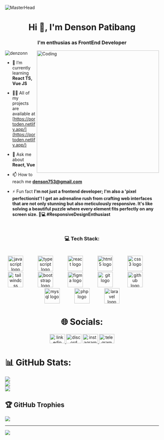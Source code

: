 ![MasterHead](https://toghr.com/wp-content/uploads/2020/05/fi-4-mei-2020-1.jpg)

<h1 align="center">Hi 👋, I'm Denson Patibang</h1>
<h3 align="center">I'm enthusias as FrontEnd Developer</h3>
<img align="right" alt="Coding" width="400" src="https://www.genesecloud.academy/wp-content/uploads/2021/06/Programming-amico.png" />

<p align="left"> <img src="https://komarev.com/ghpvc/?username=denzonn&label=Profile%20views&color=0e75b6&style=flat" alt="denzonn" /> </p>

- 🌱 I’m currently learning **React TS, Vue JS**

- 👨‍💻 All of my projects are available at [https://portoden.netlify.app/](https://portoden.netlify.app/)

- 💬 Ask me about **React, Vue**

- 📫 How to reach me **denson753@gmail.com**

- ⚡ Fun fact **I'm not just a frontend developer; I'm also a 'pixel perfectionist'! I get an adrenaline rush from crafting web interfaces that are not only stunning but also meticulously responsive. It's like solving a beautiful puzzle where every element fits perfectly on any screen size. 🎨💻 #ResponsiveDesignEnthusiast**

<br clear="both">

<h3 align="center">💻 Tech Stack:</h3>

###

<br clear="both">

<div align="center">
  <img src="https://cdn.jsdelivr.net/gh/devicons/devicon/icons/javascript/javascript-original.svg" height="50" alt="javascript logo"  />
  <img width="40" />
  <img src="https://cdn.jsdelivr.net/gh/devicons/devicon/icons/typescript/typescript-original.svg" height="50" alt="typescript logo"  />
  <img width="40" />
  <img src="https://cdn.jsdelivr.net/gh/devicons/devicon/icons/react/react-original.svg" height="50" alt="react logo"  />
  <img width="40" />
  <img src="https://cdn.jsdelivr.net/gh/devicons/devicon/icons/html5/html5-original.svg" height="50" alt="html5 logo"  />
  <img width="40" />
  <img src="https://cdn.jsdelivr.net/gh/devicons/devicon/icons/css3/css3-original.svg" height="50" alt="css3 logo"  />
  <img width="40" />
  <img src="https://cdn.jsdelivr.net/gh/devicons/devicon/icons/tailwindcss/tailwindcss-original-wordmark.svg" height="50" alt="tailwindcss logo"  />
  <img width="40" />
  <img src="https://cdn.jsdelivr.net/gh/devicons/devicon/icons/bootstrap/bootstrap-original.svg" height="50" alt="bootstrap logo"  />
  <img width="40" />
  <img src="https://cdn.jsdelivr.net/gh/devicons/devicon/icons/figma/figma-original.svg" height="50" alt="figma logo"  />
  <img width="40" />
  <img src="https://cdn.jsdelivr.net/gh/devicons/devicon/icons/git/git-original.svg" height="50" alt="git logo"  />
  <img width="40" />
  <img src="https://cdn.jsdelivr.net/gh/devicons/devicon/icons/github/github-original.svg" height="50" alt="github logo"  />
  <img width="40" />
  <img src="https://cdn.jsdelivr.net/gh/devicons/devicon/icons/mysql/mysql-original.svg" height="50" alt="mysql logo"  />
  <img width="40" />
  <img src="https://cdn.jsdelivr.net/gh/devicons/devicon/icons/php/php-original.svg" height="50" alt="php logo"  />
  <img width="40" />
  <img src="https://cdn.jsdelivr.net/gh/devicons/devicon/icons/laravel/laravel-plain.svg" height="50" alt="laravel logo"  />
</div>

<h1 align="center">🌐 Socials:</h1>

###

<div align="center">
  <a href="din.com/in/densonpatibang" target="_blank">
    <img src="https://raw.githubusercontent.com/maurodesouza/profile-readme-generator/master/src/assets/icons/social/linkedin/default.svg" width="50" height="30" alt="linkedin logo"  />
  </a>
  <img src="https://raw.githubusercontent.com/maurodesouza/profile-readme-generator/master/src/assets/icons/social/discord/default.svg" width="50" height="30" alt="discord logo"  />
  <a href="https://www.instagram.com/denzon_/" target="_blank">
    <img src="https://raw.githubusercontent.com/maurodesouza/profile-readme-generator/master/src/assets/icons/social/instagram/default.svg" width="50" height="30" alt="instagram logo"  />
  </a>
  <a href="https://t.me/denzonn" target="_blank">
    <img src="https://raw.githubusercontent.com/maurodesouza/profile-readme-generator/master/src/assets/icons/social/telegram/default.svg" width="50" height="30" alt="telegram logo"  />
  </a>
</div>


# 📊 GitHub Stats:
![](https://github-readme-stats.vercel.app/api?username=denzonn&theme=dark&hide_border=false&include_all_commits=false&count_private=false)<br/>
![](https://github-readme-streak-stats.herokuapp.com/?user=denzonn&theme=dark&hide_border=false)<br/>
![](https://github-readme-stats.vercel.app/api/top-langs/?username=denzonn&theme=dark&hide_border=false&include_all_commits=false&count_private=false&layout=compact)

## 🏆 GitHub Trophies
![](https://github-profile-trophy.vercel.app/?username=denzonn&theme=radical&no-frame=false&no-bg=true&margin-w=4)

---
[![](https://visitcount.itsvg.in/api?id=denzonn&icon=0&color=1)](https://visitcount.itsvg.in)

<!-- Proudly created with GPRM ( https://gprm.itsvg.in ) -->
